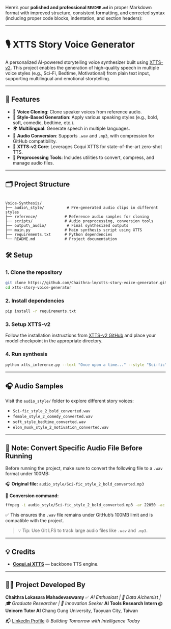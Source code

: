 Here’s your **polished and professional `README.md`** in proper Markdown format with improved structure, consistent formatting, and corrected syntax (including proper code blocks, indentation, and section headers):

---


# 🎙️ XTTS Story Voice Generator

A personalized AI-powered storytelling voice synthesizer built using [XTTS-v2](https://github.com/coqui-ai/TTS). This project enables the generation of high-quality speech in multiple voice styles (e.g., Sci-Fi, Bedtime, Motivational) from plain text input, supporting multilingual and emotional storytelling.

---

## 🚀 Features

- 🎤 **Voice Cloning**: Clone speaker voices from reference audio.
- 🌈 **Style-Based Generation**: Apply various speaking styles (e.g., bold, soft, comedic, bedtime, etc.).
- 🌍 **Multilingual**: Generate speech in multiple languages.
- 🔄 **Audio Conversion**: Supports `.wav` and `.mp3`, with compression for GitHub compatibility.
- 🧠 **XTTS-v2 Core**: Leverages Coqui XTTS for state-of-the-art zero-shot TTS.
- 🔧 **Preprocessing Tools**: Includes utilities to convert, compress, and manage audio files.

---

## 🗂️ Project Structure

```

Voice-Synthesis/
├── audio\_style/          # Pre-generated audio clips in different styles
├── reference/            # Reference audio samples for cloning
├── scripts/              # Audio preprocessing, conversion tools
├── output\_audio/         # Final synthesized outputs
├── main.py               # Main synthesis script using XTTS
├── requirements.txt      # Python dependencies
└── README.md             # Project documentation

```


## 🛠️ Setup

### 1. Clone the repository

```bash
git clone https://github.com/Chaithra-lm/xtts-story-voice-generator.git
cd xtts-story-voice-generator
````

### 2. Install dependencies

```bash
pip install -r requirements.txt
```

### 3. Setup XTTS-v2

Follow the installation instructions from [XTTS-v2 GitHub](https://github.com/coqui-ai/TTS) and place your model checkpoint in the appropriate directory.

### 4. Run synthesis

```bash
python xtts_inference.py --text "Once upon a time..." --style "Sci-fic" --language "en"
```

---

## 🎧 Audio Samples

Visit the `audio_style/` folder to explore different story voices:

* `Sci-fic_style_2_bold_converted.wav`
* `female_style_2_comedy_converted.wav`
* `soft_style_bedtime_converted.wav`
* `elon_musk_style_2_motivation_converted.wav`

---

## 📝 Note: Convert Specific Audio File Before Running

Before running the project, make sure to convert the following file to a `.wav` format under 100MB:

🎧 **Original file:** `audio_style/Sci-fic_style_2_bold_converted.mp3`

🔄 **Conversion command:**

```bash
ffmpeg -i audio_style/Sci-fic_style_2_bold_converted.mp3 -ar 22050 -ac 1 -sample_fmt s16 audio_style/Sci-fic_style_2_bold_converted.wav
```

✅ This ensures the `.wav` file remains under GitHub’s 100MB limit and is compatible with the project.

> 💡 Tip: Use Git LFS to track large audio files like `.wav` and `.mp3`.

---

## 💡 Credits

* **[Coqui.ai XTTS](https://github.com/coqui-ai/TTS)** — backbone TTS engine.

---

## 👩‍💻 Project Developed By

**Chaithra Lokasara Mahadevaswamy** ✅
*AI Enthusiast | 🧠 Data Alchemist | 🎓 Graduate Researcher | 🚀 Innovation Seeker*
**AI Tools Research Intern @ Unicorn Tutor AI**
Chang Gung University, Taoyuan City, Taiwan

📬 [LinkedIn Profile](https://www.linkedin.com/in/chaithra-lokasara-mahadevaswamy-5bb076214/)
🌐 *Building Tomorrow with Intelligence Today*


